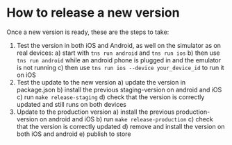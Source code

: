 # How to release a new version

Once a new version is ready, these are the steps to take:

1. Test the version in both iOS and Android, as well on the simulator as on real devices:
    a) start with `tns run android` and `tns run ios`
    b) then use `tns run android` while an android phone is plugged in and the emulator is not running
    c) then use `tns run ios --device your_device_id` to run it on iOS
2. Test the update to the new version
    a) update the version in package.json
    b) install the previous staging-version on android and iOS
    c) run `make release-staging`
    d) check that the version is correctly updated and still runs on both devices
3. Update to the production version
    a) install the previous production-version on android and iOS
    b) run `make release-production`
    c) check that the version is correctly updated
    d) remove and install the version on both iOS and android
    e) publish to store 
